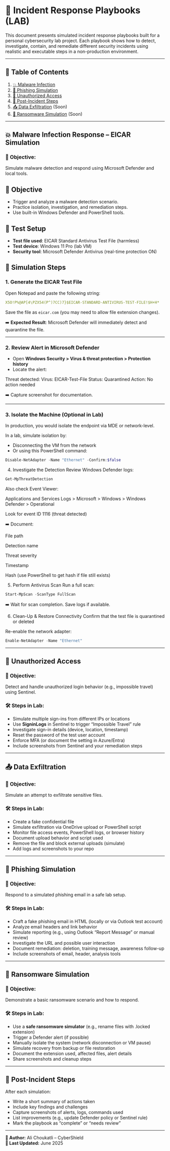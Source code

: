 # 📘 Incident Response Playbooks (LAB)

This document presents simulated incident response playbooks built for a personal cybersecurity lab project. Each playbook shows how to detect, investigate, contain, and remediate different security incidents using realistic and executable steps in a non-production environment.

---

## 🧩 Table of Contents

1. [💥 Malware Infection](#-malware-infection)
2. [🚫 Phishing Simulation](#-phishing-simulation)
3. [🔐 Unauthorized Access](#-unauthorized-access)
4. [🧼 Post-Incident Steps](#-post-incident-steps)
5. [📤 Data Exfiltration](#-data-exfiltration) (Soon)
6. [🧪 Ransomware Simulation](#-ransomware-simulation) (Soon)


---

## 💥 Malware Infection Response – EICAR Simulation

### 🎯 Objective:
Simulate malware detection and respond using Microsoft Defender and local tools.

## 🎯 Objective

- Trigger and analyze a malware detection scenario.
- Practice isolation, investigation, and remediation steps.
- Use built-in Windows Defender and PowerShell tools.

## 🧪 Test Setup

- **Test file used**: EICAR Standard Antivirus Test File (harmless)
- **Test device**: Windows 11 Pro (lab VM)
- **Security tool**: Microsoft Defender Antivirus (real-time protection ON)

## 🚨 Simulation Steps

### 1. Generate the EICAR Test File

Open Notepad and paste the following string:

```yaml
X5O!P%@AP[4\PZX54(P^)7CC)7}$EICAR-STANDARD-ANTIVIRUS-TEST-FILE!$H+H*
```

Save the file as `eicar.com` (you may need to allow file extension changes).

➡️ **Expected Result**: Microsoft Defender will immediately detect and quarantine the file.

---

### 2. Review Alert in Microsoft Defender

- Open **Windows Security > Virus & threat protection > Protection history**
- Locate the alert:


Threat detected: Virus: EICAR-Test-File
Status: Quarantined
Action: No action needed


➡️ Capture screenshot for documentation.

---

### 3. Isolate the Machine (Optional in Lab)

In production, you would isolate the endpoint via MDE or network-level.

In a lab, simulate isolation by:
- Disconnecting the VM from the network
- Or using this PowerShell command:

```powershell
Disable-NetAdapter -Name "Ethernet" -Confirm:$false
```
4. Investigate the Detection
Review Windows Defender logs:

```powershell
Get-MpThreatDetection
```

Also check Event Viewer:

Applications and Services Logs > Microsoft > Windows > Windows Defender > Operational

Look for event ID 1116 (threat detected)

➡️ Document:

File path

Detection name

Threat severity

Timestamp

Hash (use PowerShell to get hash if file still exists)


5. Perform Antivirus Scan
Run a full scan:

```powershell
Start-MpScan -ScanType FullScan
```
➡️ Wait for scan completion. Save logs if available.

6. Clean-Up & Restore Connectivity
Confirm that the test file is quarantined or deleted

Re-enable the network adapter:

```powershell
Enable-NetAdapter -Name "Ethernet"
```

---

## 🔐 Unauthorized Access

### 🎯 Objective:
Detect and handle unauthorized login behavior (e.g., impossible travel) using Sentinel.

### 🛠️ Steps in Lab:
- Simulate multiple sign-ins from different IPs or locations
- Use **SigninLogs** in Sentinel to trigger “Impossible Travel” rule
- Investigate sign-in details (device, location, timestamp)
- Reset the password of the test user account
- Enforce MFA (or document the setting in Azure/Entra)
- Include screenshots from Sentinel and your remediation steps

---

## 📤 Data Exfiltration

### 🎯 Objective:
Simulate an attempt to exfiltrate sensitive files.

### 🛠️ Steps in Lab:
- Create a fake confidential file
- Simulate exfiltration via OneDrive upload or PowerShell script
- Monitor file access events, PowerShell logs, or browser history
- Document upload behavior and script used
- Remove the file and block external uploads (simulate)
- Add logs and screenshots to your repo

---

## 🚫 Phishing Simulation

### 🎯 Objective:
Respond to a simulated phishing email in a safe lab setup.

### 🛠️ Steps in Lab:
- Craft a fake phishing email in HTML (locally or via Outlook test account)
- Analyze email headers and link behavior
- Simulate reporting (e.g., using Outlook “Report Message” or manual review)
- Investigate the URL and possible user interaction
- Document remediation: deletion, training message, awareness follow-up
- Include screenshots of email, header, analysis tools

---

## 🧪 Ransomware Simulation

### 🎯 Objective:
Demonstrate a basic ransomware scenario and how to respond.

### 🛠️ Steps in Lab:
- Use a **safe ransomware simulator** (e.g., rename files with .locked extension)
- Trigger a Defender alert (if possible)
- Manually isolate the system (network disconnection or VM pause)
- Simulate recovery from backup or file restoration
- Document the extension used, affected files, alert details
- Share screenshots and cleanup steps

---

## 🧼 Post-Incident Steps

After each simulation:

- Write a short summary of actions taken
- Include key findings and challenges
- Capture screenshots of alerts, logs, commands used
- List improvements (e.g., update Defender policy or Sentinel rule)
- Mark the playbook as “complete” or “needs review”

---



**👤 Author:** Ali Choukatli – CyberShield  
**📅 Last Updated:** June 2025
